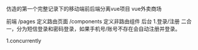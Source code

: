仿造的第一个完整记录下的移动端前后端分离vue项目
vue外卖商场


前端
/pages 定义路由页面
/components 定义非路由组件
后台
1.登录/注册 二合一，分为短信登录和密码登录，如果手机号/账号不存在会自动注册并登录。

1.concurrently 